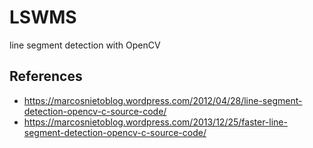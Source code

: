# LSWMS

line segment detection with OpenCV

## References

- https://marcosnietoblog.wordpress.com/2012/04/28/line-segment-detection-opencv-c-source-code/
- https://marcosnietoblog.wordpress.com/2013/12/25/faster-line-segment-detection-opencv-c-source-code/

